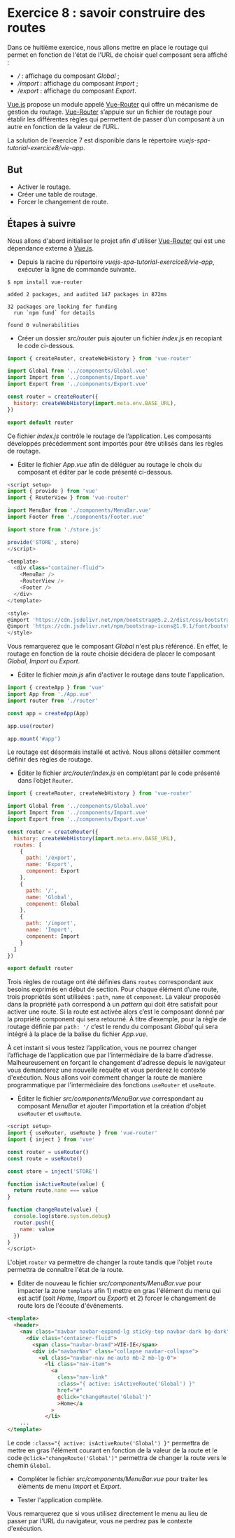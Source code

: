 # Exercice 8 : savoir construire des routes

Dans ce huitième exercice, nous allons mettre en place le routage qui permet en fonction de l'état de l'URL de choisir quel composant sera affiché :

* _/_ : affichage du composant *Global* ;
* _/import_ : affichage du composant *Import* ;
* _/export_ : affichage du composant *Export*.

[Vue.js](https://vuejs.org/) propose un module appelé [Vue-Router](https://router.vuejs.org/) qui offre un mécanisme de gestion du routage. [Vue-Router](https://router.vuejs.org/) s’appuie sur un fichier de routage pour établir les différentes règles qui permettent de passer d’un composant à un autre en fonction de la valeur de l’URL.

La solution de l'exercice 7 est disponible dans le répertoire _vuejs-spa-tutorial-exercice8/vie-app_.

## But

* Activer le routage.
* Créer une table de routage.
* Forcer le changement de route.

## Étapes à suivre

Nous allons d'abord initialiser le projet afin d'utiliser [Vue-Router](https://router.vuejs.org/) qui est une dépendance externe à [Vue.js](https://vuejs.org/).

* Depuis la racine du répertoire _vuejs-spa-tutorial-exercice8/vie-app_, exécuter la ligne de commande suivante.

```console
$ npm install vue-router

added 2 packages, and audited 147 packages in 872ms

32 packages are looking for funding
  run `npm fund` for details

found 0 vulnerabilities
```

* Créer un dossier _src/router_ puis ajouter un fichier _index.js_ en recopiant le code ci-dessous.

```javascript
import { createRouter, createWebHistory } from 'vue-router'

import Global from '../components/Global.vue'
import Import from '../components/Import.vue'
import Export from '../components/Export.vue'

const router = createRouter({
  history: createWebHistory(import.meta.env.BASE_URL),
})

export default router
```

Ce fichier _index.js_ contrôle le routage de l’application. Les composants développés précédemment sont importés pour être utilisés dans les règles de routage.

* Éditer le fichier _App.vue_ afin de déléguer au routage le choix du composant et éditer par le code présenté ci-dessous.

```javascript
<script setup>
import { provide } from 'vue'
import { RouterView } from 'vue-router'

import MenuBar from './components/MenuBar.vue'
import Footer from './components/Footer.vue'

import store from './store.js'

provide('STORE', store)
</script>

<template>
  <div class="container-fluid">
    <MenuBar />
    <RouterView />
    <Footer />
  </div>
</template>

<style>
@import 'https://cdn.jsdelivr.net/npm/bootstrap@5.2.2/dist/css/bootstrap.min.css';
@import 'https://cdn.jsdelivr.net/npm/bootstrap-icons@1.9.1/font/bootstrap-icons.css';
</style>
```

Vous remarquerez que le composant *Global* n'est plus référencé. En effet, le routage en fonction de la route choisie décidera de placer le composant *Global*, *Import* ou *Export*.

* Éditer le fichier _main.js_ afin d'activer le routage dans toute l'application.

```javascript
import { createApp } from 'vue'
import App from './App.vue'
import router from './router'

const app = createApp(App)

app.use(router)

app.mount('#app')
```

Le routage est désormais installé et activé. Nous allons détailler comment définir des règles de routage.

* Éditer le fichier _src/router/index.js_ en complétant par le code présenté dans l’objet `Router`.

```javascript
import { createRouter, createWebHistory } from 'vue-router'

import Global from '../components/Global.vue'
import Import from '../components/Import.vue'
import Export from '../components/Export.vue'

const router = createRouter({
  history: createWebHistory(import.meta.env.BASE_URL),
  routes: [
    {
      path: '/export',
      name: 'Export',
      component: Export
    },
    {
      path: '/',
      name: 'Global',
      component: Global
    },
    {
      path: '/import',
      name: 'Import',
      component: Import
    }
  ]
})

export default router
```

Trois règles de routage ont été définies dans `routes` correspondant aux besoins exprimés en début de section. Pour chaque élément d’une route, trois propriétés sont utilisées : `path`, `name` et `component`. La valeur proposée dans la propriété `path` correspond à un _pattern_ qui doit être satisfait pour activer une route. Si la route est activée alors c’est le composant donné par la propriété component qui sera retourné. À titre d’exemple, pour la règle de routage définie par `path: '/` c’est le rendu du composant *Global* qui sera intégré à la place de la balise <RouterView> du fichier _App.vue_.

À cet instant si vous testez l’application, vous ne pourrez changer l’affichage de l’application que par l’intermédiaire de la barre d’adresse. Malheureusement en forçant le changement d'adresse depuis le navigateur vous demanderez une nouvelle requête et vous perderez le contexte d'exécution. Nous allons voir comment changer la route de manière programmatique par l'intermédiaire des fonctions `useRouter` et `useRoute`.

* Éditer le fichier _src/components/MenuBar.vue_ correspondant au composant *MenuBar* et ajouter l'importation et la création d'objet `useRouter` et `useRoute`.

```javascript
<script setup>
import { useRouter, useRoute } from 'vue-router'
import { inject } from 'vue'

const router = useRouter()
const route = useRoute()

const store = inject('STORE')

function isActiveRoute(value) {
  return route.name === value
}

function changeRoute(value) {
  console.log(store.system.debug)
  router.push({
    name: value
  })
}
</script>
```

L'objet `router` va permettre de changer la route tandis que l'objet `route` permettra de connaître l'état de la route.

* Editer de nouveau le fichier _src/components/MenuBar.vue_ pour impacter la zone `template` afin 1) mettre en gras l'élément du menu qui est actif (soit _Home_, _Import_ ou _Export_) et 2) forcer le changement de route lors de l'écoute d'événements.

```html
<template>
  <header>
    <nav class="navbar navbar-expand-lg sticky-top navbar-dark bg-dark">
      <div class="container-fluid">
        <span class="navbar-brand">VIE-IE</span>
        <div id="navbarNav" class="collapse navbar-collapse">
          <ul class="navbar-nav me-auto mb-2 mb-lg-0">
            <li class="nav-item">
              <a
                class="nav-link"
                :class="{ active: isActiveRoute('Global') }"
                href="#"
                @click="changeRoute('Global')"
                >Home</a
              >
            </li>
    ...
</template>
```

Le code `:class="{ active: isActiveRoute('Global') }"` permettra de mettre en gras l'élément courant en fonction de la valeur de la route et le code `@click="changeRoute('Global')"` permettra de changer la route vers le chemin `Global`.

* Compléter le fichier _src/components/MenuBar.vue_ pour traiter les éléments de menu _Import_ et _Export_.

* Tester l'application complète.

Vous remarquerez que si vous utilisez directement le menu au lieu de passer par l'URL du navigateur, vous ne perdrez pas le contexte d'exécution.